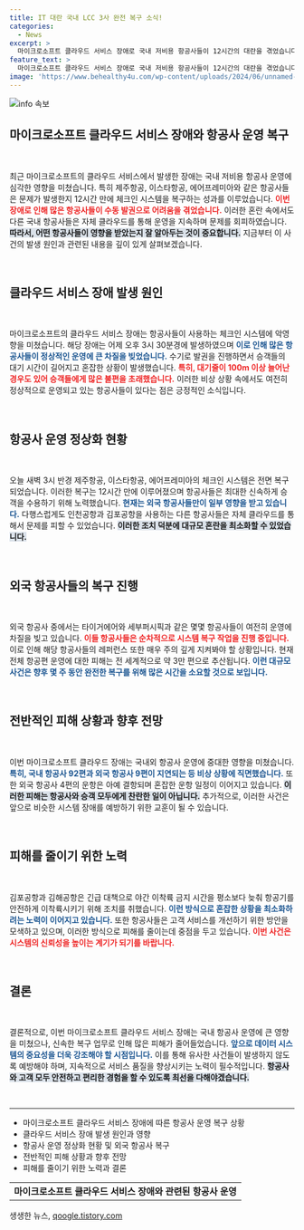 ```yaml
---
title: IT 대란 국내 LCC 3사 완전 복구 소식!
categories:
  - News
excerpt: >
  마이크로소프트 클라우드 서비스 장애로 국내 저비용 항공사들이 12시간의 대란을 겪었습니다. 제주항공과 이스타항공이 정상화되었지만, 일부 외국 항공사는 여전히 영향을 받고 있어 긴급복구가 필요합니다.
feature_text: >
  마이크로소프트 클라우드 서비스 장애로 국내 저비용 항공사들이 12시간의 대란을 겪었습니다. 제주항공과 이스타항공이 정상화되었지만, 일부 외국 항공사는 여전히 영향을 받고 있어 긴급복구가 필요합니다.
image: 'https://www.behealthy4u.com/wp-content/uploads/2024/06/unnamed-file.png'
---
```


<p><img src="https://www.behealthy4u.com/wp-content/uploads/2024/06/unnamed-file.png" alt="info 속보" /></p>

<h2 data-ke-size="size26">마이크로소프트 클라우드 서비스 장애와 항공사 운영 복구</h2>

<p data-ke-size="size16">&nbsp;</p>

<p>최근 마이크로소프트의 클라우드 서비스에서 발생한 장애는 국내 저비용 항공사 운영에 심각한 영향을 미쳤습니다. 특히 제주항공, 이스타항공, 에어프레미아와 같은 항공사들은 문제가 발생한지 12시간 만에 체크인 시스템을 복구하는 성과를 이루었습니다. <b><span style="color: #ee2323;">이번 장애로 인해 많은 항공사들이 수동 발권으로 어려움을 겪었습니다.</span></b> 이러한 혼란 속에서도 다른 국내 항공사들은 자체 클라우드를 통해 운영을 지속하며 문제를 회피하였습니다. <b><span style="background-color: #21538527;">따라서, 어떤 항공사들이 영향을 받았는지 잘 알아두는 것이 중요합니다.</span></b> 지금부터 이 사건의 발생 원인과 관련된 내용을 깊이 있게 살펴보겠습니다.</p>

<p data-ke-size="size16">&nbsp;</p>

<h2 data-ke-size="size26">클라우드 서비스 장애 발생 원인</h2>

<p data-ke-size="size16">&nbsp;</p>

<p>마이크로소프트의 클라우드 서비스 장애는 항공사들이 사용하는 체크인 시스템에 악영향을 미쳤습니다. 해당 장애는 어제 오후 3시 30분경에 발생하였으며 <b><span style="color: #1a5490;">이로 인해 많은 항공사들이 정상적인 운영에 큰 차질을 빚었습니다.</span></b> 수기로 발권을 진행하면서 승객들의 대기 시간이 길어지고 혼잡한 상황이 발생했습니다. <b><span style="color: #ee2323;">특히, 대기줄이 100m 이상 늘어난 경우도 있어 승객들에게 많은 불편을 초래했습니다.</span></b> 이러한 비상 상황 속에서도 여전히 정상적으로 운영되고 있는 항공사들이 있다는 점은 긍정적인 소식입니다. </p>

<p data-ke-size="size16">&nbsp;</p>

<h2 data-ke-size="size26">항공사 운영 정상화 현황</h2>

<p data-ke-size="size16">&nbsp;</p>

<p>오늘 새벽 3시 반경 제주항공, 이스타항공, 에어프레미아의 체크인 시스템은 전면 복구되었습니다. 이러한 복구는 12시간 만에 이루어졌으며 항공사들은 최대한 신속하게 승객을 수용하기 위해 노력했습니다. <b><span style="color: #1a5490;">현재는 외국 항공사들만이 일부 영향을 받고 있습니다.</span></b> 다행스럽게도 인천공항과 김포공항을 사용하는 다른 항공사들은 자체 클라우드를 통해서 문제를 피할 수 있었습니다. <b><span style="background-color: #21538527;">이러한 조치 덕분에 대규모 혼란을 최소화할 수 있었습니다.</span></b></p>

<p data-ke-size="size16">&nbsp;</p>

<h2 data-ke-size="size26">외국 항공사들의 복구 진행</h2>

<p data-ke-size="size16">&nbsp;</p>

<p>외국 항공사 중에서는 타이거에어와 세부퍼시픽과 같은 몇몇 항공사들이 여전히 운영에 차질을 빚고 있습니다. <b><span style="color: #ee2323;">이들 항공사들은 순차적으로 시스템 복구 작업을 진행 중입니다.</span></b> 이로 인해 해당 항공사들의 레퍼런스 또한 매우 주의 깊게 지켜봐야 할 상황입니다. 현재 전체 항공편 운영에 대한 피해는 전 세계적으로 약 3만 편으로 추산됩니다. <b><span style="color: #1a5490;">이런 대규모 사건은 향후 몇 주 동안 완전한 복구를 위해 많은 시간을 소요할 것으로 보입니다.</span></b></p>

<p data-ke-size="size16">&nbsp;</p>

<h2 data-ke-size="size26">전반적인 피해 상황과 향후 전망</h2>

<p data-ke-size="size16">&nbsp;</p>

<p>이번 마이크로소프트 클라우드 장애는 국내외 항공사 운영에 중대한 영향을 미쳤습니다. <b><span style="color: #1a5490;">특히, 국내 항공사 92편과 외국 항공사 9편이 지연되는 등 비상 상황에 직면했습니다.</span></b> 또한 외국 항공사 4편의 운항은 아예 결항되며 혼잡한 운항 일정이 이어지고 있습니다. <b><span style="background-color: #21538527;">이러한 피해는 항공사와 승객 모두에게 찬란한 일이 아닙니다.</span></b> 추가적으로, 이러한 사건은 앞으로 비슷한 시스템 장애를 예방하기 위한 교훈이 될 수 있습니다.</p>

<p data-ke-size="size16">&nbsp;</p>

<h2 data-ke-size="size26">피해를 줄이기 위한 노력</h2>

<p data-ke-size="size16">&nbsp;</p>

<p>김포공항과 김해공항은 긴급 대책으로 야간 이착륙 금지 시간을 평소보다 늦춰 항공기를 안전하게 이착륙시키기 위해 조치를 취했습니다. <b><span style="color: #1a5490;">이런 방식으로 혼잡한 상황을 최소화하려는 노력이 이어지고 있습니다.</span></b> 또한 항공사들은 고객 서비스를 개선하기 위한 방안을 모색하고 있으며, 이러한 방식으로 피해를 줄이는데 중점을 두고 있습니다. <b><span style="color: #ee2323;">이번 사건은 시스템의 신뢰성을 높이는 계기가 되기를 바랍니다.</span></b></p>

<p data-ke-size="size16">&nbsp;</p>

<h2 data-ke-size="size26">결론</h2>

<p data-ke-size="size16">&nbsp;</p>

<p>결론적으로, 이번 마이크로소프트 클라우드 서비스 장애는 국내 항공사 운영에 큰 영향을 미쳤으나, 신속한 복구 업무로 인해 많은 피해가 줄어들었습니다. <b><span style="color: #1a5490;">앞으로 데이터 시스템의 중요성을 더욱 강조해야 할 시점입니다.</span></b> 이를 통해 유사한 사건들이 발생하지 않도록 예방해야 하며, 지속적으로 서비스 품질을 향상시키는 노력이 필수적입니다. <b><span style="background-color: #21538527;">항공사와 고객 모두 안전하고 편리한 경험을 할 수 있도록 최선을 다해야겠습니다.</span></b></p>

<p data-ke-size="size16">&nbsp;</p>

<hr>

<ul>
<li>마이크로소프트 클라우드 서비스 장애에 따른 항공사 운영 복구 상황</li>
<li>클라우드 서비스 장애 발생 원인과 영향</li>
<li>항공사 운영 정상화 현황 및 외국 항공사 복구</li>
<li>전반적인 피해 상황과 향후 전망</li>
<li>피해를 줄이기 위한 노력과 결론</li>
</ul>

<table style="width: 100%;">
<tr>
<td style="text-align: center; height: 17px;"><b>마이크로소프트 클라우드 서비스 장애와 관련된 항공사 운영</b></td>
</tr>
</table>
생생한 뉴스, <a href="https://qoogle.tistory.com" rel="dofollow">qoogle.tistory.com</a>


